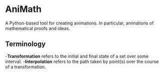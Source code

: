 # AniMath
A Python-based tool for creating animations. In particular, animations of mathematical proofs and ideas.

## Terminology
-**Transformation** refers to the initial and final state of a set over some interval.
-**Interpolation** refers to the path taken by point(s) over the course of a transformation.
